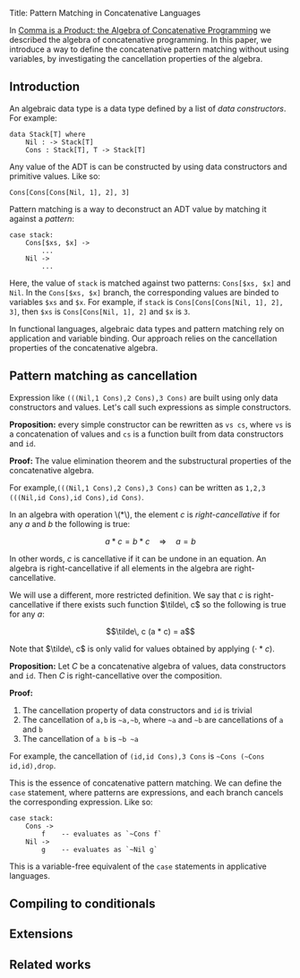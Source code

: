 Title: Pattern Matching in Concatenative Languages

In [Comma is a Product: the Algebra of Concatenative Programming](./calg.html) we described the algebra of concatenative programming. In this paper, we introduce a way to define the concatenative pattern matching without using variables, by investigating the cancellation properties of the algebra.

## Introduction

An algebraic data type is a data type defined by a list of *data constructors*. For example:

```
data Stack[T] where
    Nil : -> Stack[T]
    Cons : Stack[T], T -> Stack[T]
```

Any value of the ADT is can be constructed by using data constructors and primitive values. Like so:

```
Cons[Cons[Cons[Nil, 1], 2], 3]
```

Pattern matching is a way to deconstruct an ADT value by matching it against a *pattern*:

```
case stack:
    Cons[$xs, $x] ->
        ...
    Nil ->
        ...
```

Here, the value of `stack` is matched against two patterns: `Cons[$xs, $x]` and `Nil`. In the `Cons[$xs, $x]` branch, the corresponding values are binded to variables `$xs` and `$x`. For example, if `stack` is `Cons[Cons[Cons[Nil, 1], 2], 3]`, then `$xs` is `Cons[Cons[Nil, 1], 2]` and `$x` is `3`.

In functional languages, algebraic data types and pattern matching rely on application and variable binding. Our approach relies on the cancellation properties of the concatenative algebra.

## Pattern matching as cancellation

Expression like `(((Nil,1 Cons),2 Cons),3 Cons)` are built using only data constructors and values. Let's call such expressions as simple constructors.

**Proposition:** every simple constructor can be rewritten as `vs cs`, where `vs` is a concatenation of values and `cs` is a function built from data constructors and `id`.

**Proof:** The value elimination theorem and the substructural properties of the concatenative algebra.

For example,`(((Nil,1 Cons),2 Cons),3 Cons)` can be written as `1,2,3 (((Nil,id Cons),id Cons),id Cons)`. 

In an algebra with operation \\(\*\\), the element $c$ is *right-cancellative* if for any $a$ and $b$ the following is true:

$$a * c = b * c \quad ⇒ \quad a = b$$

In other words, $c$ is cancellative if it can be undone in an equation. An algebra is right-cancellative if all elements in the algebra are right-cancellative.

We will use a different, more restricted definition. We say that $c$ is right-cancellative if there exists such function $\tilde\, c$ so the following is true for any $a$:

$$\tilde\, c (a * c) = a$$

Note that $\tilde\, c$ is only valid for values obtained by applying $(\cdot * c)$.

**Proposition:** Let $C$ be a concatenative algebra of values, data constructors and `id`. Then $C$ is right-cancellative over the composition.

**Proof:**

1. The cancellation property of data constructors and `id` is trivial
2. The cancellation of `a,b` is `~a,~b`, where `~a` and `~b` are cancellations of `a` and `b`
3. The cancellation of `a b` is `~b ~a`

For example, the cancellation of `(id,id Cons),3 Cons` is `~Cons (~Cons id,id),drop`.

This is the essence of concatenative pattern matching. We can define the `case` statement, where patterns are expressions, and each branch cancels the corresponding expression. Like so:

```
case stack:
    Cons ->
        f    -- evaluates as `~Cons f`
    Nil ->
        g    -- evaluates as `~Nil g`
```

This is a variable-free equivalent of the `case` statements in applicative languages.

## Compiling to conditionals

## Extensions

## Related works

